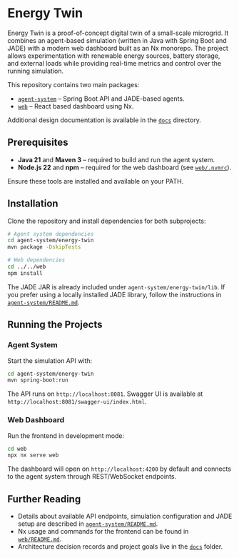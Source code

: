 # Energy Twin

Energy Twin is a proof-of-concept digital twin of a small-scale microgrid. It combines
an agent-based simulation (written in Java with Spring Boot and JADE) with a
modern web dashboard built as an Nx monorepo. The project allows experimentation
with renewable energy sources, battery storage, and external loads while
providing real-time metrics and control over the running simulation.

This repository contains two main packages:

- [`agent-system`](./agent-system) – Spring Boot API and JADE-based agents.
- [`web`](./web) – React based dashboard using Nx.

Additional design documentation is available in the [`docs`](./docs) directory.

## Prerequisites

- **Java 21** and **Maven 3** – required to build and run the agent system.
- **Node.js 22** and **npm** – required for the web dashboard (see
  [`web/.nvmrc`](./web/.nvmrc)).

Ensure these tools are installed and available on your PATH.

## Installation

Clone the repository and install dependencies for both subprojects:

```bash
# Agent system dependencies
cd agent-system/energy-twin
mvn package -DskipTests

# Web dependencies
cd ../../web
npm install
```

The JADE JAR is already included under `agent-system/energy-twin/lib`. If you
prefer using a locally installed JADE library, follow the instructions in
[`agent-system/README.md`](./agent-system/README.md).

## Running the Projects

### Agent System

Start the simulation API with:

```bash
cd agent-system/energy-twin
mvn spring-boot:run
```

The API runs on `http://localhost:8081`. Swagger UI is available at
`http://localhost:8081/swagger-ui/index.html`.

### Web Dashboard

Run the frontend in development mode:

```bash
cd web
npx nx serve web
```

The dashboard will open on `http://localhost:4200` by default and connects to the
agent system through REST/WebSocket endpoints.

## Further Reading

- Details about available API endpoints, simulation configuration and JADE setup
  are described in [`agent-system/README.md`](./agent-system/README.md).
- Nx usage and commands for the frontend can be found in [`web/README.md`](./web/README.md).
- Architecture decision records and project goals live in the [`docs`](./docs)
  folder.
